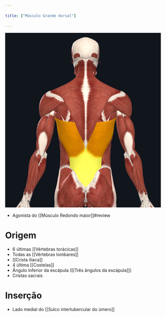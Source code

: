 ```yaml
---

title: ["Músculo Grande dorsal"]

---
```


![Pasted image 20210414154534.png](Pasted%20image%2020210414154534.png)

+ Agonista do [[Músculo Redondo maior]]#review 

# Origem
+ 6 últimas [[Vértebras torácicas]]
+ Todas as [[Vértebras lombares]]
+ [[Crista ilíaca]]
+ 4 última [[Costelas]]
+ Ângulo inferior da escápula ([[Três ângulos da escápula]])
+ Cristas sacrais

# Inserção
+ Lado medial do [[Sulco intertubercular do úmero]]